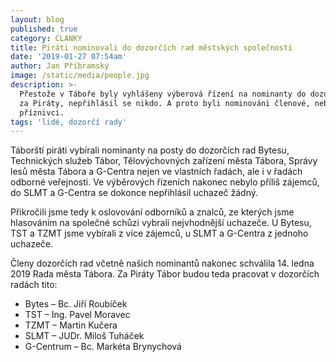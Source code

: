 ```yaml
---
layout: blog
published: true
category: CLANKY
title: Piráti nominovali do dozorčích rad městských společností
date: '2019-01-27 07:54am'
author: Jan Příbramský
image: /static/media/people.jpg
description: >-
  Přestože v Táboře byly vyhlášeny výberová řízení na nominanty do dozorčích rad
  za Piráty, nepřihlásil se nikdo. A proto byli nominováni členové, nebo
  příznivci.
tags: 'lidé, dozorčí rady'
---
```

Táborští piráti vybírali nominanty na posty do dozorčích rad Bytesu, Technických služeb Tábor, Tělovýchovných zařízení města Tábora, Správy lesů města Tábora a G-Centra nejen ve vlastních řadách, ale i v řadách odborné veřejnosti. Ve výběrových řízeních nakonec nebylo příliš zájemců, do SLMT a G-Centra se dokonce nepřihlásil uchazeč žádný. 

Přikročili jsme tedy k oslovování odborníků a znalců, ze kterých jsme hlasováním na společné schůzi vybrali nejvhodnější uchazeče. U Bytesu, TST a TZMT jsme vybírali z více zájemců, u SLMT a G-Centra z jednoho uchazeče.

Členy dozorčích rad včetně našich nominantů nakonec schválila 14. ledna 2019 Rada města Tábora. Za Piráty Tábor budou teda pracovat v dozorčích radách tito:
- Bytes – Bc. Jiří Roubíček
- TST – Ing. Pavel Moravec
- TZMT – Martin Kučera
- SLMT – JUDr. Miloš Tuháček
- G-Centrum – Bc. Markéta Brynychová
